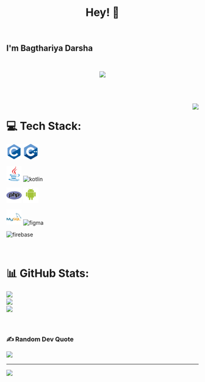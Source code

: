   <h1 align="center"> Hey! 👋 <br><br><h2>I'm Bagthariya Darsha</h2> </h1> <br>

 
 
 <p align="center">
 <img src="https://readme-typing-svg.demolab.com/?lines=Android%20app%20developer&font=Fira%20Code&center=true&width=440&height=45&color=5398FE&vCenter=true&pause=0&size=22" />
 </p>


 <br><br><br><img align="right" src="https://media.giphy.com/media/v1.Y2lkPTc5MGI3NjExeGwxbms4YjE0NGpnMHNkazBmMnQ0eTVwNmh1dWd2cGZqOHF3cG4waSZlcD12MV9pbnRlcm5hbF9naWZfYnlfaWQmY3Q9Zw/qgQUggAC3Pfv687qPC/giphy.gif"/>

 # 💻 Tech Stack:
<img  src="https://raw.githubusercontent.com/devicons/devicon/master/icons/c/c-original.svg" alt="c" width="40" height="40"/> <img src="https://raw.githubusercontent.com/devicons/devicon/master/icons/cplusplus/cplusplus-original.svg" alt="cplusplus" width="40" height="40"/>

<img src="https://raw.githubusercontent.com/devicons/devicon/master/icons/java/java-original.svg" alt="java" width="40" height="40"/> <img src="https://www.vectorlogo.zone/logos/kotlinlang/kotlinlang-icon.svg" alt="kotlin" width="40" height="40"/> 

<img src="https://raw.githubusercontent.com/devicons/devicon/master/icons/php/php-original.svg" alt="php" width="40" height="40"/>  <img src="https://raw.githubusercontent.com/devicons/devicon/master/icons/android/android-original-wordmark.svg" alt="android" width="40" height="40"/> 

<img src="https://raw.githubusercontent.com/devicons/devicon/master/icons/mysql/mysql-original-wordmark.svg" alt="mysql" width="40" height="40"/>  <img src="https://www.vectorlogo.zone/logos/figma/figma-icon.svg" alt="figma" width="40" height="40"/> 

<img src="https://www.vectorlogo.zone/logos/firebase/firebase-icon.svg" alt="firebase" width="40" height="40"/><br><br><br>



# 📊 GitHub Stats:
![](https://github-readme-stats.vercel.app/api?username=Darshan26B&theme=dark&hide_border=false&include_all_commits=false&count_private=false)<br/>
![](https://github-readme-streak-stats.herokuapp.com/?user=Darshan26B&theme=dark&hide_border=false)<br/>
![](https://github-readme-stats.vercel.app/api/top-langs/?username=Darshan26B&theme=dark&hide_border=false&include_all_commits=false&count_private=false&layout=compact)<br><br><br>


### ✍️ Random Dev Quote
![](https://quotes-github-readme.vercel.app/api?type=horizontal&theme=radical)

---
[![](https://visitcount.itsvg.in/api?id=Darshan26B&icon=0&color=1)](https://visitcount.itsvg.in)

 
